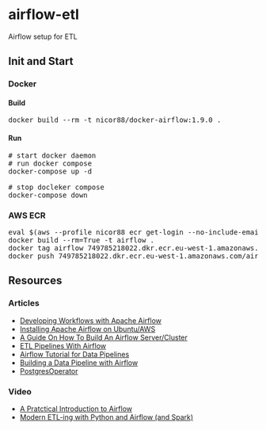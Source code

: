 # airflow-etl
Airflow setup for ETL

## Init and Start

### Docker

#### Build
<pre>
docker build --rm -t nicor88/docker-airflow:1.9.0 .
</pre>

#### Run
<pre># start docker daemon
# run docker compose
docker-compose up -d

# stop docleker compose
docker-compose down
</pre>

### AWS ECR
<pre>
eval $(aws --profile nicor88 ecr get-login --no-include-email)
docker build --rm=True -t airflow .
docker tag airflow 749785218022.dkr.ecr.eu-west-1.amazonaws.com/airflow
docker push 749785218022.dkr.ecr.eu-west-1.amazonaws.com/airflow
</pre>

## Resources

### Articles
* [Developing Workflows with Apache Airflow](http://michal.karzynski.pl/blog/2017/03/19/developing-workflows-with-apache-airflow/)
* [Installing Apache Airflow on Ubuntu/AWS](https://medium.com/a-r-g-o/installing-apache-airflow-on-ubuntu-aws-6ebac15db211)
* [A Guide On How To Build An Airflow Server/Cluster](https://stlong0521.github.io/20161023%20-%20Airflow.html)
* [ETL Pipelines With Airflow](http://michael-harmon.com/blog/AirflowETL.html)
* [Airflow Tutorial for Data Pipelines](https://blog.godatadriven.com/practical-airflow-tutorial)
* [Building a Data Pipeline with Airflow](http://tech.marksblogg.com/airflow-postgres-redis-forex.html)
* [PostgresOperator](https://programtalk.com/python-examples/airflow.operators.postgres_operator.PostgresOperator/)

### Video
* [A Pratctical Introduction to Airflow](https://www.youtube.com/watch?v=cHATHSB_450)
* [Modern ETL-ing with Python and Airflow (and Spark)](https://www.youtube.com/watch?v=tcJhSaowzUI)
